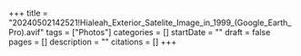 +++
title = "20240502142521!Hialeah_Exterior_Satelite_Image_in_1999_(Google_Earth_Pro).avif"
tags = ["Photos"]
categories = []
startDate = ""
draft = false
pages = []
description = ""
citations = []
+++
